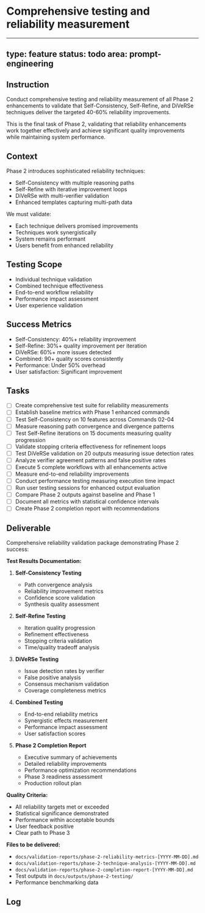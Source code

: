 # Comprehensive testing and reliability measurement

---
type: feature
status: todo
area: prompt-engineering
---


## Instruction
Conduct comprehensive testing and reliability measurement of all Phase 2 enhancements to validate that Self-Consistency, Self-Refine, and DiVeRSe techniques deliver the targeted 40-60% reliability improvements.

This is the final task of Phase 2, validating that reliability enhancements work together effectively and achieve significant quality improvements while maintaining system performance.

## Context
Phase 2 introduces sophisticated reliability techniques:
- Self-Consistency with multiple reasoning paths
- Self-Refine with iterative improvement loops
- DiVeRSe with multi-verifier validation
- Enhanced templates capturing multi-path data

We must validate:
- Each technique delivers promised improvements
- Techniques work synergistically
- System remains performant
- Users benefit from enhanced reliability

## Testing Scope
- Individual technique validation
- Combined technique effectiveness
- End-to-end workflow reliability
- Performance impact assessment
- User experience validation

## Success Metrics
- Self-Consistency: 40%+ reliability improvement
- Self-Refine: 30%+ quality improvement per iteration
- DiVeRSe: 60%+ more issues detected
- Combined: 90+ quality scores consistently
- Performance: Under 50% overhead
- User satisfaction: Significant improvement

## Tasks
- [ ] Create comprehensive test suite for reliability measurements
- [ ] Establish baseline metrics with Phase 1 enhanced commands
- [ ] Test Self-Consistency on 10 features across Commands 02-04
- [ ] Measure reasoning path convergence and divergence patterns
- [ ] Test Self-Refine iterations on 15 documents measuring quality progression
- [ ] Validate stopping criteria effectiveness for refinement loops
- [ ] Test DiVeRSe validation on 20 outputs measuring issue detection rates
- [ ] Analyze verifier agreement patterns and false positive rates
- [ ] Execute 5 complete workflows with all enhancements active
- [ ] Measure end-to-end reliability improvements
- [ ] Conduct performance testing measuring execution time impact
- [ ] Run user testing sessions for enhanced output evaluation
- [ ] Compare Phase 2 outputs against baseline and Phase 1
- [ ] Document all metrics with statistical confidence intervals
- [ ] Create Phase 2 completion report with recommendations

## Deliverable
Comprehensive reliability validation package demonstrating Phase 2 success:

**Test Results Documentation:**
1. **Self-Consistency Testing**
   - Path convergence analysis
   - Reliability improvement metrics
   - Confidence score validation
   - Synthesis quality assessment

2. **Self-Refine Testing**
   - Iteration quality progression
   - Refinement effectiveness
   - Stopping criteria validation
   - Time/quality tradeoff analysis

3. **DiVeRSe Testing**
   - Issue detection rates by verifier
   - False positive analysis
   - Consensus mechanism validation
   - Coverage completeness metrics

4. **Combined Testing**
   - End-to-end reliability metrics
   - Synergistic effects measurement
   - Performance impact assessment
   - User satisfaction scores

5. **Phase 2 Completion Report**
   - Executive summary of achievements
   - Detailed reliability improvements
   - Performance optimization recommendations
   - Phase 3 readiness assessment
   - Production rollout plan

**Quality Criteria:**
- All reliability targets met or exceeded
- Statistical significance demonstrated
- Performance within acceptable bounds
- User feedback positive
- Clear path to Phase 3

**Files to be delivered:**
- `docs/validation-reports/phase-2-reliability-metrics-[YYYY-MM-DD].md`
- `docs/validation-reports/phase-2-technique-analysis-[YYYY-MM-DD].md`
- `docs/validation-reports/phase-2-completion-report-[YYYY-MM-DD].md`
- Test outputs in `docs/outputs/phase-2-testing/`
- Performance benchmarking data

## Log

